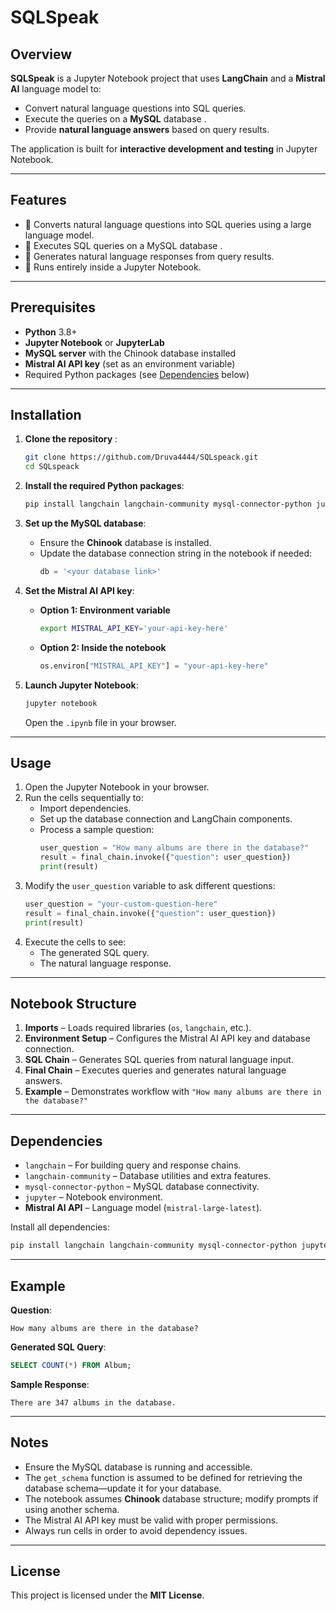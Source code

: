 # SQLSpeak

## Overview
**SQLSpeak** is a Jupyter Notebook project that uses **LangChain** and a **Mistral AI** language model to:
- Convert natural language questions into SQL queries.
- Execute the queries on a **MySQL** database .
- Provide **natural language answers** based on query results.

The application is built for **interactive development and testing** in Jupyter Notebook.

---

## Features
- 🔹 Converts natural language questions into SQL queries using a large language model.
- 🔹 Executes SQL queries on a MySQL database .
- 🔹 Generates natural language responses from query results.
- 🔹 Runs entirely inside a Jupyter Notebook.

---

## Prerequisites
- **Python** 3.8+
- **Jupyter Notebook** or **JupyterLab**
- **MySQL server** with the Chinook database installed
- **Mistral AI API key** (set as an environment variable)
- Required Python packages (see [Dependencies](#dependencies) below)

---

## Installation

1. **Clone the repository** :
   ```bash
   git clone https://github.com/Druva4444/SQLspeack.git
   cd SQLspeack
   ```

2. **Install the required Python packages**:
   ```bash
   pip install langchain langchain-community mysql-connector-python jupyter
   ```

3. **Set up the MySQL database**:
   - Ensure the **Chinook** database is installed.
   - Update the database connection string in the notebook if needed:
     ```python
     db = '<your database link>'
     ```

4. **Set the Mistral AI API key**:
   - **Option 1: Environment variable**  
     ```bash
     export MISTRAL_API_KEY='your-api-key-here'
     ```
   - **Option 2: Inside the notebook**  
     ```python
     os.environ["MISTRAL_API_KEY"] = "your-api-key-here"
     ```

5. **Launch Jupyter Notebook**:
   ```bash
   jupyter notebook
   ```
   Open the `.ipynb` file in your browser.

---

## Usage

1. Open the Jupyter Notebook in your browser.
2. Run the cells sequentially to:
   - Import dependencies.
   - Set up the database connection and LangChain components.
   - Process a sample question:
     ```python
     user_question = "How many albums are there in the database?"
     result = final_chain.invoke({"question": user_question})
     print(result)
     ```
3. Modify the `user_question` variable to ask different questions:
   ```python
   user_question = "your-custom-question-here"
   result = final_chain.invoke({"question": user_question})
   print(result)
   ```
4. Execute the cells to see:
   - The generated SQL query.
   - The natural language response.

---

## Notebook Structure
1. **Imports** – Loads required libraries (`os`, `langchain`, etc.).
2. **Environment Setup** – Configures the Mistral AI API key and database connection.
3. **SQL Chain** – Generates SQL queries from natural language input.
4. **Final Chain** – Executes queries and generates natural language answers.
5. **Example** – Demonstrates workflow with `"How many albums are there in the database?"`

---

## Dependencies
- `langchain` – For building query and response chains.
- `langchain-community` – Database utilities and extra features.
- `mysql-connector-python` – MySQL database connectivity.
- `jupyter` – Notebook environment.
- **Mistral AI API** – Language model (`mistral-large-latest`).

Install all dependencies:
```bash
pip install langchain langchain-community mysql-connector-python jupyter
```

---

## Example

**Question**:  
```
How many albums are there in the database?
```

**Generated SQL Query**:  
```sql
SELECT COUNT(*) FROM Album;
```

**Sample Response**:  
```
There are 347 albums in the database.
```

---

## Notes
- Ensure the MySQL database is running and accessible.
- The `get_schema` function is assumed to be defined for retrieving the database schema—update it for your database.
- The notebook assumes **Chinook** database structure; modify prompts if using another schema.
- The Mistral AI API key must be valid with proper permissions.
- Always run cells in order to avoid dependency issues.

---

## License
This project is licensed under the **MIT License**.
